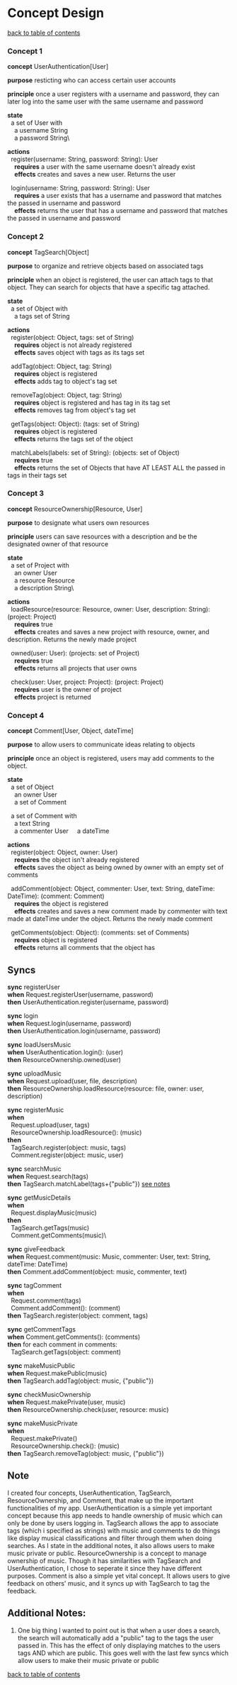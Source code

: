 # Concept Design
[back to table of contents](/assignments/assignment2/contents.md)

### Concept 1
**concept** UserAuthentication[User]

**purpose** resticting who can access certain user accounts

**principle** once a user registers with a username and password, they can later log into the same user with the same username and password

**state**\
&nbsp;&nbsp;a set of User with\
&nbsp;&nbsp;&nbsp;&nbsp;a username String\
&nbsp;&nbsp;&nbsp;&nbsp;a password String\

**actions**\
&nbsp;&nbsp;register(username: String, password: String): User\
&nbsp;&nbsp;&nbsp;&nbsp;**requires** a user with the same username doesn't already exist\
&nbsp;&nbsp;&nbsp;&nbsp;**effects** creates and saves a new user. Returns the user

&nbsp;&nbsp;login(username: String, password: String): User\
&nbsp;&nbsp;&nbsp;&nbsp;**requires** a user exists that has a username and password that matches the passed in username and password\
&nbsp;&nbsp;&nbsp;&nbsp;**effects** returns the user that has a username and password that matches the passed in username and password

### Concept 2
**concept** TagSearch[Object]

**purpose** to organize and retrieve objects based on associated tags

**principle** when an object is registered, the user can attach tags to that object. They can search for objects that have a specific tag attached.

**state**\
&nbsp;&nbsp;a set of Object with\
&nbsp;&nbsp;&nbsp;&nbsp;a tags set of String

**actions**\
&nbsp;&nbsp;register(object: Object, tags: set of String)\
&nbsp;&nbsp;&nbsp;&nbsp;**requires** object is not already registered\
&nbsp;&nbsp;&nbsp;&nbsp;**effects** saves object with tags as its tags set

&nbsp;&nbsp;addTag(object: Object, tag: String)\
&nbsp;&nbsp;&nbsp;&nbsp;**requires** object is registered\
&nbsp;&nbsp;&nbsp;&nbsp;**effects** adds tag to object's tag set

&nbsp;&nbsp;removeTag(object: Object, tag: String)\
&nbsp;&nbsp;&nbsp;&nbsp;**requires** object is registered and has tag in its tag set\
&nbsp;&nbsp;&nbsp;&nbsp;**effects** removes tag from object's tag set

&nbsp;&nbsp;getTags(object: Object): (tags: set of String)\
&nbsp;&nbsp;&nbsp;&nbsp;**requires** object is registered\
&nbsp;&nbsp;&nbsp;&nbsp;**effects** returns the tags set of the object

&nbsp;&nbsp;matchLabels(labels: set of String): (objects: set of Object)\
&nbsp;&nbsp;&nbsp;&nbsp;**requires** true\
&nbsp;&nbsp;&nbsp;&nbsp;**effects** returns the set of Objects that have AT LEAST ALL the passed in tags in their tags set

### Concept 3
**concept** ResourceOwnership[Resource, User]

**purpose** to designate what users own resources

**principle** users can save resources with a description and be the designated owner of that resource

**state**\
&nbsp;&nbsp;a set of Project with\
&nbsp;&nbsp;&nbsp;&nbsp;an owner User\
&nbsp;&nbsp;&nbsp;&nbsp;a resource Resource\
&nbsp;&nbsp;&nbsp;&nbsp;a description String\

**actions**\
&nbsp;&nbsp;loadResource(resource: Resource, owner: User, description: String): (project: Project)\
&nbsp;&nbsp;&nbsp;&nbsp;**requires** true\
&nbsp;&nbsp;&nbsp;&nbsp;**effects** creates and saves a new project with resource, owner, and description. Returns the newly made project

&nbsp;&nbsp;owned(user: User): (projects: set of Project)\
&nbsp;&nbsp;&nbsp;&nbsp;**requires** true\
&nbsp;&nbsp;&nbsp;&nbsp;**effects** returns all projects that user owns

&nbsp;&nbsp;check(user: User, project: Project): (project: Project)\
&nbsp;&nbsp;&nbsp;&nbsp;**requires** user is the owner of project\
&nbsp;&nbsp;&nbsp;&nbsp;**effects** project is returned


### Concept 4
**concept** Comment[User, Object, dateTime]

**purpose** to allow users to communicate ideas relating to objects

**principle** once an object is registered, users may add comments to the object.

**state**\
&nbsp;&nbsp;a set of Object\
&nbsp;&nbsp;&nbsp;&nbsp;an owner User\
&nbsp;&nbsp;&nbsp;&nbsp;a set of Comment

&nbsp;&nbsp;a set of Comment with\
&nbsp;&nbsp;&nbsp;&nbsp;a text String\
&nbsp;&nbsp;&nbsp;&nbsp;a commenter User
&nbsp;&nbsp;&nbsp;&nbsp;a dateTime

**actions**\
&nbsp;&nbsp;register(object: Object, owner: User)\
&nbsp;&nbsp;&nbsp;&nbsp;**requires** the object isn't already registered\
&nbsp;&nbsp;&nbsp;&nbsp;**effects** saves the object as being owned by owner with an empty set of comments

&nbsp;&nbsp;addComment(object: Object, commenter: User, text: String, dateTime: DateTime): (comment: Comment)\
&nbsp;&nbsp;&nbsp;&nbsp;**requires** the object is registered\
&nbsp;&nbsp;&nbsp;&nbsp;**effects** creates and saves a new comment made by commenter with text made at dateTime under the object. Returns the newly made comment

&nbsp;&nbsp;getComments(object: Object): (comments: set of Comments)\
&nbsp;&nbsp;&nbsp;&nbsp;**requires** object is registered\
&nbsp;&nbsp;&nbsp;&nbsp;**effects** returns all comments that the object has
<!--
&nbsp;&nbsp;getRecentComments(object: Object, dateTime: DateTime): (comments: set of Comments)\
&nbsp;&nbsp;&nbsp;&nbsp;**requires** object is registered\
&nbsp;&nbsp;&nbsp;&nbsp;**effects** returns all comments that the object has that were recorded after dateTime -->

## Syncs
**sync** registerUser\
**when** Request.registerUser(username, password)\
**then** UserAuthentication.register(username, password)

**sync** login\
**when** Request.login(username, password)\
**then** UserAuthentication.login(username, password)

**sync** loadUsersMusic\
**when** UserAuthentication.login(): (user)\
**then** ResourceOwnership.owned(user)

**sync** uploadMusic\
**when** Request.upload(user, file, description)\
**then** ResourceOwnership.loadResource(resource: file, owner: user, description)

**sync** registerMusic\
**when**\
&nbsp;&nbsp;Request.upload(user, tags)\
&nbsp;&nbsp;ResourceOwnership.loadResource(): (music)\
**then**\
&nbsp;&nbsp;TagSearch.register(object: music, tags)\
&nbsp;&nbsp;Comment.register(object: music, user)

**sync** searchMusic\
**when** Request.search(tags)\
**then** TagSearch.matchLabel(tags+{"public"}) [see notes](#additional-notes)

**sync** getMusicDetails\
**when**\
&nbsp;&nbsp;Request.displayMusic(music)\
**then**\
&nbsp;&nbsp;TagSearch.getTags(music)\
&nbsp;&nbsp;Comment.getComments(music)\

**sync** giveFeedback\
**when** Request.comment(music: Music, commenter: User, text: String, dateTime: DateTime)\
**then** Comment.addComment(object: music, commenter, text)

**sync** tagComment\
**when**\
&nbsp;&nbsp;Request.comment(tags)\
&nbsp;&nbsp;Comment.addComment(): (comment)\
**then** TagSearch.register(object: comment, tags)

**sync** getCommentTags\
**when** Comment.getComments(): (comments)\
**then** for each comment in comments:\
&nbsp;&nbsp;TagSearch.getTags(object: comment)

**sync** makeMusicPublic\
**when** Request.makePublic(music)\
**then** TagSearch.addTag(object: music, {"public"})

**sync** checkMusicOwnership\
**when** Request.makePrivate(user, music)\
**then** ResourceOwnership.check(user, resource: music)

**sync** makeMusicPrivate\
**when**\
&nbsp;&nbsp;Request.makePrivate()\
&nbsp;&nbsp;ResourceOwnership.check(): (music)\
**then** TagSearch.removeTag(object: music, {"public"})

## Note
I created four concepts, UserAuthentication, TagSearch, ResourceOwnership, and Comment, that make up the important functionalities of my app. UserAuthentication is a simple yet important concept because this app needs to handle ownership of music which can only be done by users logging in. TagSearch allows the app to associate tags (which i specified as strings) with music and comments to do things like display musical classifications and filter through them when doing searches. As I state in the additional notes, it also allows users to make music private or public. ResourceOwnership is a concept to manage ownership of music. Though it has similarities with TagSearch and UserAuthentication, I chose to seperate it since they have different purposes. Comment is also a simple yet vital concept. It allows users to give feedback on others' music, and it syncs up with TagSearch to tag the feedback.

## Additional Notes:
1.  One big thing I wanted to point out is that when a user does a search, the search will automatically add a "public" tag to the tags the user passed in. This has the effect of only displaying matches to the users tags AND which are public. This goes well with the last few syncs which allow users to make their music private or public

[back to table of contents](/assignments/assignment2/contents.md)

